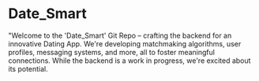 # Date_Smart
"Welcome to the 'Date_Smart' Git Repo – crafting the backend for an innovative Dating App. We're developing matchmaking algorithms, user profiles, messaging systems, and more, all to foster meaningful connections. While the backend is a work in progress, we're excited about its potential.
